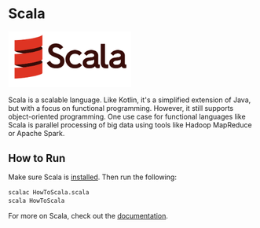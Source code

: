 # Scala

<img src="img-scala.png" alt="Scala Logo" width="250">

Scala is a scalable language. Like Kotlin, it's a simplified extension of Java, but with a focus on functional programming. However, it still supports object-oriented programming. One use case for functional languages like Scala is parallel processing of big data using tools like Hadoop MapReduce or Apache Spark.

## How to Run

Make sure Scala is [installed](https://www.scala-lang.org/download/). Then run the following:

```bash
scalac HowToScala.scala
scala HowToScala
```

For more on Scala, check out the [documentation](https://www.scala-lang.org/).
